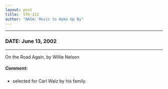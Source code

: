 ```yaml
---
layout: post
title:  STS-111
author: "NASA: Music to Wake Up By"
---
```


----
### DATE: June 13, 2002
----
On the Road Again, by Willie Nelson

##### Comment:
* selected for Carl Walz by his family.
